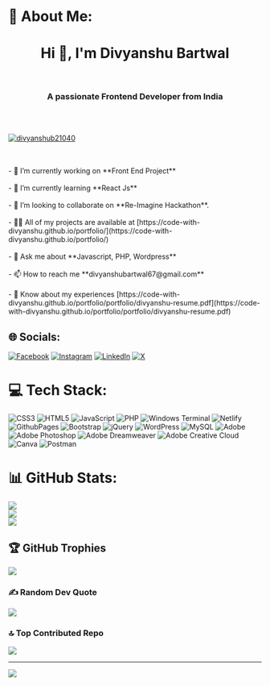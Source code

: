 # 💫 About Me:
<h1 align="center">Hi 👋, I'm Divyanshu Bartwal</h1><br><h3 align="center">A passionate Frontend Developer from India</h3><br><br><p align="left"> <a href="https://twitter.com/divyanshub21040" target="_blank"><img src="https://img.shields.io/twitter/follow/divyanshub21040?logo=twitter&style=for-the-badge" alt="divyanshub21040" /></a> </p><br><br>- 🔭 I’m currently working on **Front End Project**<br><br>- 🌱 I’m currently learning **React Js**<br><br>- 👯 I’m looking to collaborate on **Re-Imagine Hackathon**.<br><br>- 👨‍💻 All of my projects are available at [https://code-with-divyanshu.github.io/portfolio/](https://code-with-divyanshu.github.io/portfolio/)<br><br>- 💬 Ask me about **Javascript, PHP, Wordpress**<br><br>- 📫 How to reach me **divyanshubartwal67@gmail.com**<br><br>- 📄 Know about my experiences [https://code-with-divyanshu.github.io/portfolio/portfolio/divyanshu-resume.pdf](https://code-with-divyanshu.github.io/portfolio/portfolio/divyanshu-resume.pdf)


## 🌐 Socials:
[![Facebook](https://img.shields.io/badge/Facebook-%231877F2.svg?logo=Facebook&logoColor=white)](https://facebook.com/divyanahu.bartwal) [![Instagram](https://img.shields.io/badge/Instagram-%23E4405F.svg?logo=Instagram&logoColor=white)](https://instagram.com/divyanshu_brtwl07) [![LinkedIn](https://img.shields.io/badge/LinkedIn-%230077B5.svg?logo=linkedin&logoColor=white)](https://linkedin.com/in/divyanshu-bartwal-b7b058286) [![X](https://img.shields.io/badge/X-black.svg?logo=X&logoColor=white)](https://x.com/@DivyanshuB21040) 

# 💻 Tech Stack:
![CSS3](https://img.shields.io/badge/css3-%231572B6.svg?style=for-the-badge&logo=css3&logoColor=white) ![HTML5](https://img.shields.io/badge/html5-%23E34F26.svg?style=for-the-badge&logo=html5&logoColor=white) ![JavaScript](https://img.shields.io/badge/javascript-%23323330.svg?style=for-the-badge&logo=javascript&logoColor=%23F7DF1E) ![PHP](https://img.shields.io/badge/php-%23777BB4.svg?style=for-the-badge&logo=php&logoColor=white) ![Windows Terminal](https://img.shields.io/badge/Windows%20Terminal-%234D4D4D.svg?style=for-the-badge&logo=windows-terminal&logoColor=white) ![Netlify](https://img.shields.io/badge/netlify-%23000000.svg?style=for-the-badge&logo=netlify&logoColor=#00C7B7) ![GithubPages](https://img.shields.io/badge/github%20pages-121013?style=for-the-badge&logo=github&logoColor=white) ![Bootstrap](https://img.shields.io/badge/bootstrap-%238511FA.svg?style=for-the-badge&logo=bootstrap&logoColor=white) ![jQuery](https://img.shields.io/badge/jquery-%230769AD.svg?style=for-the-badge&logo=jquery&logoColor=white) ![WordPress](https://img.shields.io/badge/WordPress-%23117AC9.svg?style=for-the-badge&logo=WordPress&logoColor=white) ![MySQL](https://img.shields.io/badge/mysql-%2300000f.svg?style=for-the-badge&logo=mysql&logoColor=white) ![Adobe](https://img.shields.io/badge/adobe-%23FF0000.svg?style=for-the-badge&logo=adobe&logoColor=white) ![Adobe Photoshop](https://img.shields.io/badge/adobe%20photoshop-%2331A8FF.svg?style=for-the-badge&logo=adobe%20photoshop&logoColor=white) ![Adobe Dreamweaver](https://img.shields.io/badge/Adobe%20Dreamweaver-FF61F6.svg?style=for-the-badge&logo=Adobe%20Dreamweaver&logoColor=white) ![Adobe Creative Cloud](https://img.shields.io/badge/Adobe%20Creative%20Cloud-DA1F26.svg?style=for-the-badge&logo=Adobe%20Creative%20Cloud&logoColor=white) ![Canva](https://img.shields.io/badge/Canva-%2300C4CC.svg?style=for-the-badge&logo=Canva&logoColor=white) ![Postman](https://img.shields.io/badge/Postman-FF6C37?style=for-the-badge&logo=postman&logoColor=white)
# 📊 GitHub Stats:
![](https://github-readme-stats.vercel.app/api?username=code-with-divyanshu&theme=tokyonight&hide_border=false&include_all_commits=false&count_private=false)<br/>
![](https://github-readme-streak-stats.herokuapp.com/?user=code-with-divyanshu&theme=tokyonight&hide_border=false)<br/>
![](https://github-readme-stats.vercel.app/api/top-langs/?username=code-with-divyanshu&theme=tokyonight&hide_border=false&include_all_commits=false&count_private=false&layout=compact)

## 🏆 GitHub Trophies
![](https://github-profile-trophy.vercel.app/?username=code-with-divyanshu&theme=radical&no-frame=false&no-bg=true&margin-w=4)

### ✍️ Random Dev Quote
![](https://quotes-github-readme.vercel.app/api?type=horizontal&theme=radical)

### 🔝 Top Contributed Repo
![](https://github-contributor-stats.vercel.app/api?username=code-with-divyanshu&limit=5&theme=tokyonight&combine_all_yearly_contributions=true)

---
[![](https://visitcount.itsvg.in/api?id=code-with-divyanshu&icon=0&color=0)](https://visitcount.itsvg.in)

<!-- Proudly created with GPRM ( https://gprm.itsvg.in ) -->
